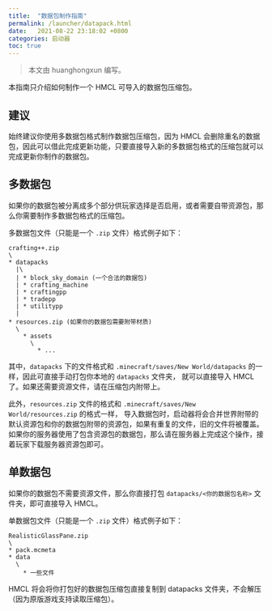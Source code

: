 ```yaml
---
title:  "数据包制作指南"
permalink: /launcher/datapack.html
date:   2021-08-22 23:18:02 +0800
categories: 启动器
toc: true
---
```


> 本文由 huanghongxun 编写。

本指南只介绍如何制作一个 HMCL 可导入的数据包压缩包。

## 建议

始终建议你使用多数据包格式制作数据包压缩包，因为 HMCL 会删除重名的数据包，因此可以借此完成更新功能，只要直接导入新的多数据包格式的压缩包就可以完成更新你制作的数据包。

## 多数据包

如果你的数据包被分离成多个部分供玩家选择是否启用，或者需要自带资源包，那么你需要制作多数据包格式的压缩包。

多数据包文件（只能是一个 `.zip` 文件）格式例子如下：
```
crafting++.zip
\
* datapacks
  |\
  | * block_sky_domain (一个合法的数据包)
  | * crafting_machine
  | * craftingpp
  | * tradepp
  | * utilitypp
  |
* resources.zip (如果你的数据包需要附带材质)
  \
    * assets
      \
        * ...
```

其中，`datapacks` 下的文件格式和 `.minecraft/saves/New World/datapacks` 的一样，因此可直接手动打包你本地的 `datapacks` 文件夹，
就可以直接导入 HMCL 了。如果还需要资源文件，请在压缩包内附带上。

此外，`resources.zip` 文件的格式和 `.minecraft/saves/New World/resources.zip` 的格式一样，
导入数据包时，启动器将会合并世界附带的默认资源包和你的数据包附带的资源包，如果有重复的文件，旧的文件将被覆盖。
如果你的服务器使用了包含资源包的数据包，那么请在服务器上完成这个操作，接着玩家下载服务器资源包即可。

## 单数据包
如果你的数据包不需要资源文件，那么你直接打包 `datapacks/<你的数据包名称>` 文件夹，即可直接导入 HMCL。

单数据包文件（只能是一个 `.zip` 文件）格式例子如下：
```
RealisticGlassPane.zip
\
* pack.mcmeta
* data
  \
    * 一些文件
```

HMCL 将会将你打包好的数据包压缩包直接复制到 datapacks 文件夹，不会解压（因为原版游戏支持读取压缩包）。